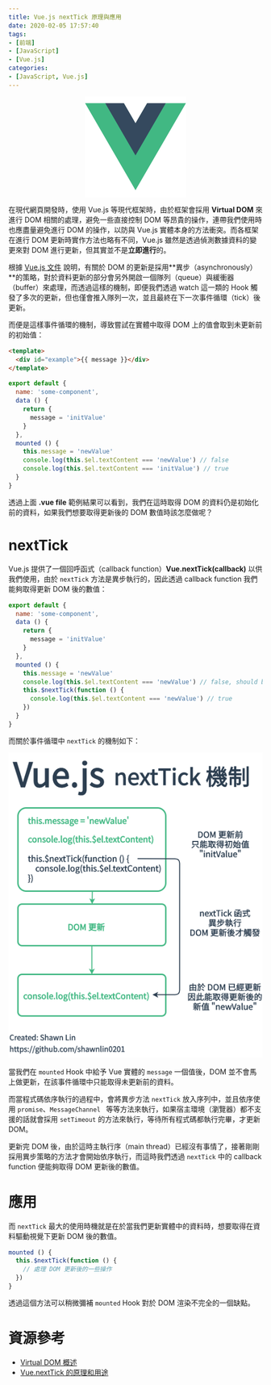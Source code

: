 ```yaml
---
title: Vue.js nextTick 原理與應用
date: 2020-02-05 17:57:40
tags:
- [前端]
- [JavaScript]
- [Vue.js]
categories: 
- [JavaScript, Vue.js]
---
```


<div style="display:flex;justify-content:center;">
  <img style="object-fit:cover;" alt="vue-logo" src='/images/vue-logo.png' width='200px' height='200px' />
</div>

在現代網頁開發時，使用 Vue.js 等現代框架時，由於框架會採用 **Virtual DOM** 來進行 DOM 相關的處理，避免一些直接控制 DOM 等昂貴的操作，連帶我們使用時也應盡量避免進行 DOM 的操作，以防與 Vue.js 實體本身的方法衝突。而各框架在進行 DOM 更新時實作方法也略有不同，Vue.js 雖然是透過偵測數據資料的變更來對 DOM 進行更新，但其實並不是**立即進行**的。

<!--more-->

根據 [Vue.js 文件](https://cn.vuejs.org/v2/guide/reactivity.html#%E5%BC%82%E6%AD%A5%E6%9B%B4%E6%96%B0%E9%98%9F%E5%88%97) 說明，有關於 DOM 的更新是採用**異步（asynchronously）**的策略，對於資料更新的部分會另外開啟一個隊列（queue）與緩衝器（buffer）來處理，而透過這樣的機制，即便我們透過 watch 這一類的 Hook 觸發了多次的更新，但也僅會推入隊列一次，並且最終在下一次事件循環（tick）後更新。

而便是這樣事件循環的機制，導致嘗試在實體中取得 DOM 上的值會取到未更新前的初始值：

```html
<template>
  <div id="example">{{ message }}</div>
</template>
```

```js
export default {
  name: 'some-component',
  data () {
    return {
      message = 'initValue'
    }
  },
  mounted () {
    this.message = 'newValue'
    console.log(this.$el.textContent === 'newValue') // false
    console.log(this.$el.textContent === 'initValue') // true
  }
}
```

透過上面 **.vue file** 範例結果可以看到，我們在這時取得 DOM 的資料仍是初始化前的資料，如果我們想要取得更新後的 DOM 數值時該怎麼做呢？

# nextTick
Vue.js 提供了一個回呼函式（callback function）**Vue.nextTick(callback)** 以供我們使用，由於 `nextTick` 方法是異步執行的，因此透過 callback function 我們能夠取得更新 DOM 後的數值：

```js
export default {
  name: 'some-component',
  data () {
    return {
      message = 'initValue'
    }
  },
  mounted () {
    this.message = 'newValue'
    console.log(this.$el.textContent === 'newValue') // false, should be 'initValue'
    this.$nextTick(function () {
      console.log(this.$el.textContent === 'newValue') // true
    })
  }
}
```

而關於事件循環中 `nextTick` 的機制如下：

![](/images/vue.js/vue-nextTick.png)

當我們在 `mounted` Hook 中給予 Vue 實體的 `message` 一個值後，DOM 並不會馬上做更新，在該事件循環中只能取得未更新前的資料。

而當程式碼依序執行的過程中，會將異步方法 `nextTick` 放入序列中，並且依序使用 `promise`、`MessageChannel ` 等等方法來執行，如果宿主環境（瀏覽器）都不支援的話就會採用 `setTimeout` 的方法來執行，等待所有程式碼都執行完畢，才更新 DOM。

更新完 DOM 後，由於這時主執行序（main thread）已經沒有事情了，接著剛剛採用異步策略的方法才會開始依序執行，而這時我們透過 `nextTick` 中的 callback function 便能夠取得 DOM 更新後的數值。

# 應用
而 `nextTick` 最大的使用時機就是在於當我們更新實體中的資料時，想要取得在資料驅動視覺下更新 DOM 後的數值。

```js
mounted () {
  this.$nextTick(function () {
    // 處理 DOM 更新後的一些操作
  })
}
```

透過這個方法可以稍微彌補 `mounted` Hook 對於 DOM 渲染不完全的一個缺點。

# 資源參考

- [Virtual DOM 概述](https://cythilya.github.io/2017/03/31/virtual-dom/)
- [Vue.nextTick 的原理和用途](https://segmentfault.com/a/1190000012861862)